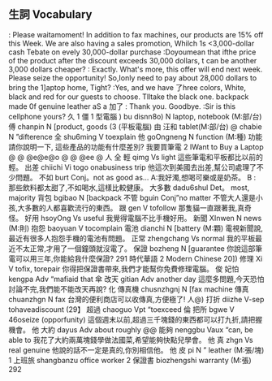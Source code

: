 ## 生詞 Vocabulary
: Please waitamoment! In addition to fax machines, our products are 15%
off this Week. We are also having a sales promotion, Whilch 1s
<3,000-dollar cash Tebate on eveIy 30,000-dollar purchase
:Doyoumean that ifthe price of the product after the discount exceeds
30,000 dollars, t can be another 3,000 dollars cheaper?
: Exactly. What's more, this offer will end next week. Please seize the
opportunity!
So,Ionly need to pay about 28,000 dollars to bring the 1]aptop home,
Tight?
:Yes, and we have 了hree colors, White, black and red for our guests to
choose.
Tlltake the black one.
backpack made 0f genuine leather aS a 加了
: Thank you. Goodbye.
:Sir is this cellphone yours?
久                                     1
僵   1 型電腦 )     bu disnn8o)        N laptop, notebook (M:部/台)
傅                                 chanpin                    N [product, goods
(3  (平板電腦)    由 汪和      tablet(M:部/台)
@                                          chabie                           N ”difterence
全                                          shu6ming                      V toexplain
他                                          goOngneng                      N function (M:種)
功能
請你說明一下, 這些產品的功能有什麼差別?
我要買筆電      2
IWant to Buy a Laptop
@ @ @e@e@o @ @ @ee @ 人 全
輕                           qimg                        Vs light
這些筆電和平板都比以前的輕。
出差                        chiichi                     Vi togo onabusiness trip
他這次到美國去出差,幫公司處理了不少問題。
不如                         burt                         Conj。not as good as...
A:我好濁,想喝可樂或是奶茶。
B : 那些飲料都太甜了,不如喝水,這樣比較健康。
大多數                   dadu6shul                 Det。 most, majority
背包                 bgibao                N [backpack
不管                     bguin                  Conj”no matter
不管大人還是小孩,大多數的人都喜歡流行的東西。
跟           gen          V tofollow
那隻貓一直跟著我,真奇怪。
好用          hsoyOng        Vs useful
我覺得電腦不比手機好用。
新聞                          XInwen                        N news (M:則)
抱怨         baoyuan        V tocomplain
電池         dianchi        N [battery (M:顆)
電視新聞說,最近有很多人抱怨手機的電池有問題。
正常                            zhengchang                  Vs normal
我的平板最近不太正常,才用了一個鐘頭就沒電了。
保證                        bozheng                    N [guarantee
你說這部筆電可以用三年,你能給我什麼保證?
291
時代華語     2
Modern Chinese
20])   修理                         Xi                           V tofix, torepair
你得把保證書帶來,我們才能幫你免費修理電腦。
俊 妃怕                         kengpa                     Adv “mafiaid that
傘 改天                         gitian                      Adv another day
這麼多問題,今天恐怕討論不完,我們能不能改天再說?
化 傳真機                    chusnzhgnj                N [fax machine
傳真                         chuanzhgn                  N fax
台灣的便利商店可以收傳真,方便極了!
人@) 打折                          diizhe                        V-sep tohaveadiscount
(29】   超過                        chaoguo                    Vpt “toexceed
倫 把所                         bgwe                          V 46oseize (opporfunity)
這個週末以前,超過三千塊錢的東西都可以打九折,請把握機會。
他 大約                         dayus                       Adv about roughly
@@ 能夠                         nenggbu                   Vaux “can, be able to
我花了大約兩萬塊錢學做法國菜,希望能夠快點兒學會。
他 真                             zhgn                          Vs real genuine
他說的話不一定是真的,你別相信他。
他 皮                             pi                               N ” leather (M:張/塊)
1 上班旅               shangbanzu office worker
2 保證書               biozhengshi warranty (M:張)
292

